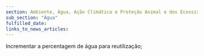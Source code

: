 ```yaml
---
section: Ambiente, Água, Ação Climática e Proteção Animal e dos Ecossistemas
sub_section: "Água"
fulfilled_date:
links_to_news_articles:
---
```


Incrementar a percentagem de água para reutilização;